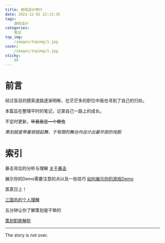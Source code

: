 ```yaml
---
title: 游戏设计修行
date: 2021-12-02 22:13:35
tags:
    游戏设计
categories:
    笔记
top_img:
    /images/topimg/1.jpg
cover:
    /images/topimg/1.jpg
sticky:
    99
---
```


# 前言

经过盲目的摸索道路逐渐明晰，在茫茫多的职位中我也寻到了自己的归处。

本篇旨在整理平时的笔记，记录自己一路上的成长。

不定时更新，~~毕竟我是一个懒鬼~~ 



*策划就是带着锁链起舞，于有限的舞台内设计出最华丽的戏剧*


# 索引

暴击背后的分析与理解
[关于暴击](https://blockedbyrain.github.io/2021/12/01/note/about-critical-hit/)

展示你的Demo需要注意的点以及一些技巧
[如何展示你的游戏Demo](https://blockedbyrain.github.io/2021/12/15/note/show-your-game/)

蒸蒸日上！

[三国杀的个人理解](https://blockedbyrain.github.io/2022/01/25/note/about-sanguosha/)

五分钟让你了解策划是干嘛的

[策划职能解析]()

---

The story is not over.

